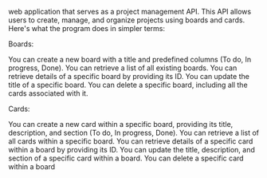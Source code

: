 web application that serves as a project management API. This API allows users to create, manage, and organize projects using boards and cards. Here's what the program does in simpler terms:

Boards:

You can create a new board with a title and predefined columns (To do, In progress, Done).
You can retrieve a list of all existing boards.
You can retrieve details of a specific board by providing its ID.
You can update the title of a specific board.
You can delete a specific board, including all the cards associated with it.

Cards:

You can create a new card within a specific board, providing its title, description, and section (To do, In progress, Done).
You can retrieve a list of all cards within a specific board.
You can retrieve details of a specific card within a board by providing its ID.
You can update the title, description, and section of a specific card within a board.
You can delete a specific card within a board
